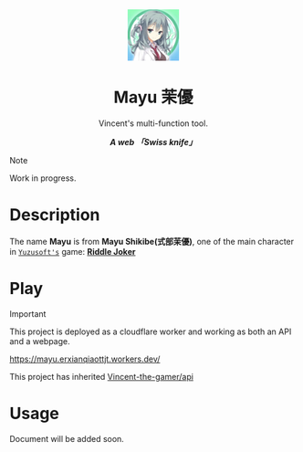 <div align="center">
    <img src="./assets/img/mayu.png" style="height: 90px;"/>
    <h1>Mayu 茉優</h1>
    <p>Vincent's multi-function tool.</p>
    <b><i>A web 「Swiss knife」</i></b>
</div>

> [!NOTE]
> Work in progress.

# Description

The name **Mayu** is from **Mayu Shikibe(式部茉優)**, one of the main character in [`Yuzusoft's`](https://www.yuzu-soft.com/) game: [**Riddle Joker**](https://www.yuzu-soft.com/products.html)

# Play

> [!IMPORTANT]
> This project is deployed as a cloudflare worker and working as both an API and a webpage.

https://mayu.erxianqiaottjt.workers.dev/

This project has inherited [Vincent-the-gamer/api](https://github.com/Vincent-the-gamer/api)

# Usage

Document will be added soon.